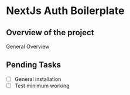 # NextJs Auth Boilerplate

## Overview of the project

General Overview

## Pending Tasks

- [ ] General installation
- [ ] Test minimum working